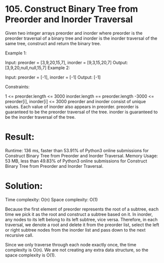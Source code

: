 # 105. Construct Binary Tree from Preorder and Inorder Traversal

Given two integer arrays preorder and inorder where preorder is the preorder traversal of a binary tree and inorder is the inorder traversal of the same tree, construct and return the binary tree.

Example 1:

Input: preorder = [3,9,20,15,7], inorder = [9,3,15,20,7]
Output: [3,9,20,null,null,15,7]
Example 2:

Input: preorder = [-1], inorder = [-1]
Output: [-1]

Constraints:

1 <= preorder.length <= 3000
inorder.length == preorder.length
-3000 <= preorder[i], inorder[i] <= 3000
preorder and inorder consist of unique values.
Each value of inorder also appears in preorder.
preorder is guaranteed to be the preorder traversal of the tree.
inorder is guaranteed to be the inorder traversal of the tree.

# Result:

Runtime: 136 ms, faster than 53.91% of Python3 online submissions for Construct Binary Tree from Preorder and Inorder Traversal.
Memory Usage: 53 MB, less than 49.83% of Python3 online submissions for Construct Binary Tree from Preorder and Inorder Traversal.

# Solution:

Time complexity: O(n)
Space complexity: O(1)

Because the first element of preorder represents the root of a subtree, each time we pick it as the root and construct a subtree based on it. In inorder, any nodes to its left belong to its left subtree, vice versa. Therefore, in each traversal, we denote a root and delete it from the preorder list, select the left or right subtree nodes from the inorder list and pass down to the next recursive call.

Since we only traverse through each node exactly once, the time complexity is O(n). We are not creating any extra data structure, so the space complexity is O(1).
